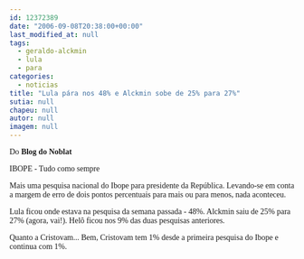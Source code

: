 ```yaml
---
id: 12372389
date: "2006-09-08T20:38:00+00:00"
last_modified_at: null
tags:
  - geraldo-alckmin
  - lula
  - para
categories:
  - noticias
title: "Lula pára nos 48% e Alckmin sobe de 25% para 27%"
sutia: null
chapeu: null
autor: null
imagem: null
---
```

<p><FONT face=Verdana>Do <STRONG>Blog do Noblat</STRONG></FONT><A name=post25295><FONT face=Verdana>&nbsp;</FONT></p>
<p><P class=fontTitulo><FONT face=Verdana>IBOPE - Tudo como sempre</FONT></P></A></p>
<p><P class=fontPadrao><FONT face=Verdana></FONT></p>
<p><P><FONT face=Verdana>Mais uma pesquisa nacional do Ibope para presidente da República. Levando-se em conta a margem de erro de dois pontos percentuais para mais ou para menos, nada aconteceu.</FONT></P></p>
<p><P><FONT face=Verdana>Lula ficou onde estava na pesquisa da semana passada - 48%. Alckmin saiu de 25% para 27% (agora, vai!). Helô ficou nos 9% das duas pesquisas anteriores.</FONT></P></p>
<p><P><FONT face=Verdana>Quanto a Cristovam... Bem, Cristovam tem 1% desde a primeira pesquisa do Ibope e continua com 1%.</FONT></P> </p>
